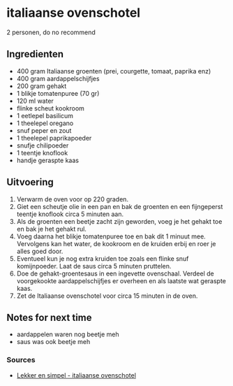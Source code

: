 # italiaanse ovenschotel

2 personen, do no recommend

## Ingredienten

* 400 gram Italiaanse groenten (prei, courgette, tomaat, paprika enz)
* 400 gram aardappelschijfjes
* 200 gram gehakt
* 1 blikje tomatenpuree (70 gr)
* 120 ml water
* flinke scheut kookroom
* 1 eetlepel basilicum
* 1 theelepel oregano
* snuf peper en zout
* 1 theelepel paprikapoeder
* snufje chilipoeder
* 1 teentje knoflook
* handje geraspte kaas


## Uitvoering

1. Verwarm de oven voor op 220 graden. 
2. Giet een scheutje olie in een pan en bak de groenten en een fijngeperst teentje knoflook circa 5 minuten aan.
3. Als de groenten een beetje zacht zijn geworden, voeg je het gehakt toe en bak je het gehakt rul. 
4. Voeg daarna het blikje tomatenpuree toe en bak dit 1 minuut mee. Vervolgens kan het water, de kookroom en de kruiden erbij en roer je alles goed door.
5. Eventueel kun je nog extra kruiden toe zoals een flinke snuf komijnpoeder. Laat de saus circa 5 minuten pruttelen.
6. Doe de gehakt-groentesaus in een ingevette ovenschaal. Verdeel de voorgekookte aardappelschijfjes er overheen en als laatste wat geraspte kaas.
7. Zet de Italiaanse ovenschotel voor circa 15 minuten in de oven.


## Notes for next time

* aardappelen waren nog beetje meh
* saus was ook beetje meh

### Sources

* [Lekker en simpel - italiaanse ovenschotel](https://www.lekkerensimpel.com/lekker-en-simpel-italiaanse-ovenschotel/)